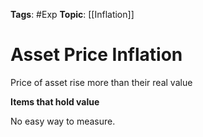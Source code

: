 
**Tags**: #Exp 
**Topic**: [[Inflation]]

# Asset Price Inflation
Price of asset rise more than their real value

**Items that hold value**

No easy way to measure.